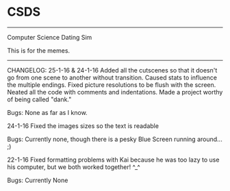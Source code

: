 # CSDS
******************************************************************************************************************
Computer Science Dating Sim

This is for the memes.
******************************************************************************************************************
CHANGELOG:
25-1-16 & 24-1-16
Added all the cutscenes so that it doesn't go from one scene to another without transition.
Caused stats to influence the multiple endings.
Fixed picture resolutions to be flush with the screen.
Neated all the code with comments and indentations.
Made a project worthy of being called "dank."

Bugs:
None as far as I know.

24-1-16
Fixed the images sizes so the text is readable

Bugs:
Currently none, though there is a pesky Blue Screen running around... ;)

22-1-16
Fixed formatting problems with Kai because he was too lazy to use his computer, but we both worked together! ^_^

Bugs:
Currently None
